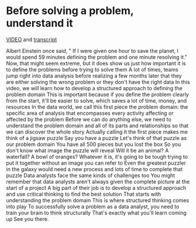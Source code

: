 # Before solving a problem, understand it

[VIDEO](./resources/1_Before-solving-a-problem_Understand-it.mp4) and [transcript](./resources/1_Before-solving-a-problem_Understand-it.txt)

Albert Einstein once said, " If I were given one hour to save the planet, I would spend 59 minutes defining the problem and one minute resolving it."
Now, that might seem extreme, but it does show us just how important it is to define the problems before trying to solve them
A lot of times, teams jump right into data analysis before realizing a few months later that they are either solving the wrong problem or they don't have the right data
In this video, we will learn how to develop a structured approach to defining the problem domain
This is important because if you define the problem clearly from the start, it'll be easier to solve, which saves a lot of time, money, and resources
In the data world, we call this first piece the problem domain: the specific area of analysis that encompasses every activity affecting or affected by the problem
Before we can do anything else, we need to understand the problem domain and all of its parts and relationships so that we can discover the whole story
Actually calling it the first piece makes me think of a jigsaw puzzle
Say you have a puzzle
Let's think of that puzzle as our problem domain
You have all 500 pieces but you lost the box
So you don't know what image the puzzle will reveal
Will it be an animal? A waterfall? A bowl of oranges? Whatever it is, it's going to be tough trying to put it together without an image you can refer to
Even the greatest puzzler in the galaxy would need a new process and lots of time to complete that puzzle
Data analysts face the same kinds of challenges too
You might remember that data analysts aren't always given the complete picture at the start of a project
A big part of their job is to develop a structured approach and use critical thinking to find the best solution
That starts with understanding the problem domain
This is where structured thinking comes into play
To successfully solve a problem as a data analyst, you need to train your brain to think structurally
That's exactly what you'll learn coming up
See you there.